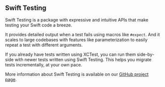 ## Swift Testing

Swift Testing is a package with expressive and intuitive APIs that make testing your Swift code a breeze.

It provides detailed output when a test fails using macros like `#expect`. And it scales to large codebases with features like parameterization to easily repeat a test with different arguments.

If you already have tests written using XCTest, you can run them side-by-side with newer tests written using Swift Testing. This helps you migrate tests incrementally, at your own pace.

More information about Swift Testing is available on our [GitHub project page](https://github.com/swiftlang/swift-testing).
